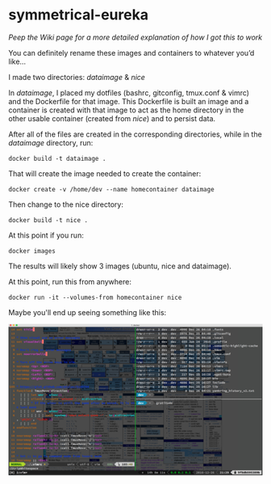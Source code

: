 # symmetrical-eureka

_Peep the Wiki page for a more detailed explanation of how I got this to work_

You can definitely rename these images and containers to whatever you’d like…

I made two directories: _dataimage_ & _nice_

In _dataimage_, I placed my dotfiles (bashrc, gitconfig, tmux.conf & vimrc) and the Dockerfile for that image. This Dockerfile is built an image and a container is created with that image to act as the home directory in the other usable container (created from _nice_) and to persist data.

After all of the files are created in the corresponding directories, while in the _dataimage_ directory, run:

    docker build -t dataimage .

That will create the image needed to create the container:

    docker create -v /home/dev --name homecontainer dataimage

Then change to the nice directory:

    docker build -t nice .

At this point if you run:

    docker images

The results will likely show 3 images (ubuntu, nice and dataimage).

At this point, run this from anywhere:

    docker run -it --volumes-from homecontainer nice

Maybe you'll end up seeing something like this:

![Nice!](https://github.com/amnjdm/symmetrical-eureka/blob/master/img/screenshot_docker_container.jpg)
